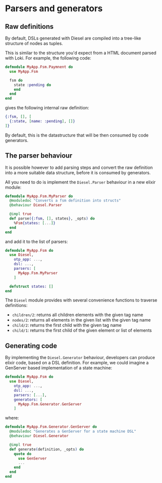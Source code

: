 # Parsers and generators

## Raw definitions

By default, DSLs generated with Diesel are compiled into a tree-like structure of nodes as tuples.

This is similar to the structure you'd expect from a HTML document parsed with Loki. For example,
the following code:

```elixir
defmodule MyApp.Fsm.Paymnent do
  use MyApp.Fsm

  fsm do
    state :pending do
    end
  end
end
```

gives the following internal raw definition:

```elixir
{:fsm, [], [
  {:state, [name: :pending], []}
]}
```

By default, this is the datastructure that will be then consumed by code generators.

## The parser behaviour

It is possible however to add parsing steps and convert the raw definition into a more suitable data
structure, before it is consumed by generators.

All you need to do is implement the `Diesel.Parser` behaviour in a new elixir module:

```elixir
defmodule MyApp.Fsm.MyParser do
  @moduledoc "Converts a fsm definition into structs"
  @behaviour Diesel.Parser

  @impl true
  def parse({:fsm, [], states}, _opts) do
    %Fsm{states: [...]}
  end
end
```

and add it to the list of parsers:

```elixir
defmodule MyApp.Fsm do
  use Diesel,
    otp_app: ...,
    dsl: ...,
    parsers: [
      MyApp.Fsm.MyParser
    ]

  defstruct states: []
end
```

The `Diesel` module provides with several convenience functions to traverse definitions:

* `children/2`: returns all children elements with the given tag name
* `nodes/2`: returns all elements in the given list with the given tag name
* `child/2`: returns the first child with the given tag name
* `child/1`: returns the first child of the given element or list of elements

## Generating code

By implementing the `Diesel.Generator` behaviour, developers can produce elixir code, based on a DSL
definition. For example, we could imagine a GenServer based implementation of a state machine:

```elixir
defmodule MyApp.Fsm do
  use Diesel,
    otp_app: ...,
    dsl: ...,
    parsers: [...],
    generators: [
      MyApp.Fsm.Generator.GenServer
    ]
```

where:

```elixir
defmodule MyApp.Fsm.Generator.GenServer do
  @moduledoc "Generates a GenServer for a state machine DSL"
  @behaviour Diesel.Generator

  @impl true
  def generate(definition, _opts) do
    quote do
      use GenServer
      ...
    end
  end
end
```
